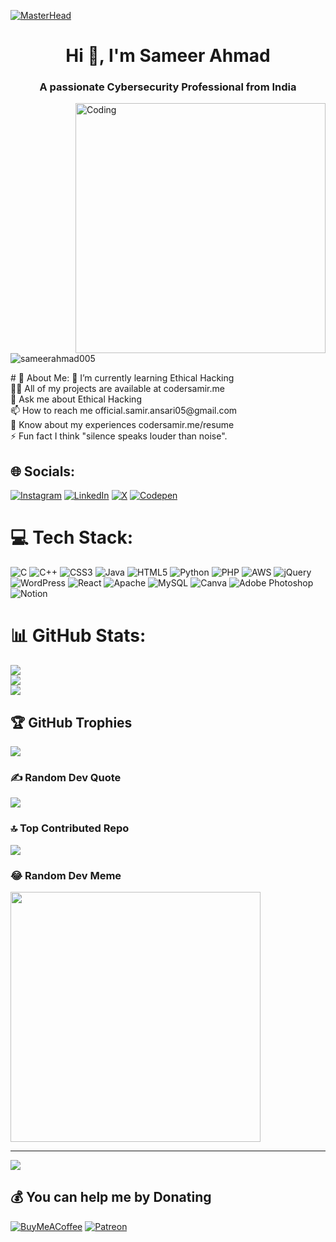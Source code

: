 [![MasterHead](https://cdna.artstation.com/p/assets/images/images/028/102/058/original/pixel-jeff-matrix-s.gif?1593487263)](https://coedrsamir.me)
<h1 align="center">Hi 👋, I'm Sameer Ahmad</h1>
<h3 align="center">A passionate Cybersecurity Professional from India</h3>
<img align="right" alt="Coding" width="400" src="https://miro.medium.com/v2/resize:fit:1360/1*IRGHmiGsa16stedQvIaZfw.gif">
<p align="left"> <img src="https://komarev.com/ghpvc/?username=sameerahmad005&label=Profile%20views&color=0e75b6&style=flat" alt="sameerahmad005" /> </p>
# 💫 About Me:
🌱 I’m currently learning Ethical Hacking<br>👨‍💻 All of my projects are available at codersamir.me<br>💬 Ask me about Ethical Hacking<br>📫 How to reach me official.samir.ansari05@gmail.com<br>📄 Know about my experiences codersamir.me/resume<br>⚡ Fun fact I think "silence speaks louder than noise".


## 🌐 Socials:
[![Instagram](https://img.shields.io/badge/Instagram-%23E4405F.svg?logo=Instagram&logoColor=white)](https://instagram.com/ewwsamir) [![LinkedIn](https://img.shields.io/badge/LinkedIn-%230077B5.svg?logo=linkedin&logoColor=white)](https://linkedin.com/in/sameer-abrar) [![X](https://img.shields.io/badge/X-black.svg?logo=X&logoColor=white)](https://x.com/samiransari005) [![Codepen](https://img.shields.io/badge/Codepen-000000?style=for-the-badge&logo=codepen&logoColor=white)](https://codepen.io/SameerAhmad005) 

# 💻 Tech Stack:
![C](https://img.shields.io/badge/c-%2300599C.svg?style=for-the-badge&logo=c&logoColor=white) ![C++](https://img.shields.io/badge/c++-%2300599C.svg?style=for-the-badge&logo=c%2B%2B&logoColor=white) ![CSS3](https://img.shields.io/badge/css3-%231572B6.svg?style=for-the-badge&logo=css3&logoColor=white) ![Java](https://img.shields.io/badge/java-%23ED8B00.svg?style=for-the-badge&logo=openjdk&logoColor=white) ![HTML5](https://img.shields.io/badge/html5-%23E34F26.svg?style=for-the-badge&logo=html5&logoColor=white) ![Python](https://img.shields.io/badge/python-3670A0?style=for-the-badge&logo=python&logoColor=ffdd54) ![PHP](https://img.shields.io/badge/php-%23777BB4.svg?style=for-the-badge&logo=php&logoColor=white) ![AWS](https://img.shields.io/badge/AWS-%23FF9900.svg?style=for-the-badge&logo=amazon-aws&logoColor=white) ![jQuery](https://img.shields.io/badge/jquery-%230769AD.svg?style=for-the-badge&logo=jquery&logoColor=white) ![WordPress](https://img.shields.io/badge/WordPress-%23117AC9.svg?style=for-the-badge&logo=WordPress&logoColor=white) ![React](https://img.shields.io/badge/react-%2320232a.svg?style=for-the-badge&logo=react&logoColor=%2361DAFB) ![Apache](https://img.shields.io/badge/apache-%23D42029.svg?style=for-the-badge&logo=apache&logoColor=white) ![MySQL](https://img.shields.io/badge/mysql-%2300000f.svg?style=for-the-badge&logo=mysql&logoColor=white) ![Canva](https://img.shields.io/badge/Canva-%2300C4CC.svg?style=for-the-badge&logo=Canva&logoColor=white) ![Adobe Photoshop](https://img.shields.io/badge/adobe%20photoshop-%2331A8FF.svg?style=for-the-badge&logo=adobe%20photoshop&logoColor=white) ![Notion](https://img.shields.io/badge/Notion-%23000000.svg?style=for-the-badge&logo=notion&logoColor=white)
# 📊 GitHub Stats:
![](https://github-readme-stats.vercel.app/api?username=sameerahmad005&theme=dark&hide_border=false&include_all_commits=true&count_private=true)<br/>
![](https://github-readme-streak-stats.herokuapp.com/?user=sameerahmad005&theme=dark&hide_border=false)<br/>
![](https://github-readme-stats.vercel.app/api/top-langs/?username=sameerahmad005&theme=dark&hide_border=false&include_all_commits=true&count_private=true&layout=compact)

## 🏆 GitHub Trophies
![](https://github-profile-trophy.vercel.app/?username=sameerahmad005&theme=radical&no-frame=false&no-bg=true&margin-w=4)

### ✍️ Random Dev Quote
![](https://quotes-github-readme.vercel.app/api?type=horizontal&theme=radical)

### 🔝 Top Contributed Repo
![](https://github-contributor-stats.vercel.app/api?username=sameerahmad005&limit=5&theme=dark&combine_all_yearly_contributions=true)

### 😂 Random Dev Meme
<img src='https://randommeme-five.vercel.app/' style="height: 400px;"/>

---
[![](https://visitcount.itsvg.in/api?id=sameerahmad005&icon=0&color=0)](https://visitcount.itsvg.in)

  ## 💰 You can help me by Donating
  [![BuyMeACoffee](https://img.shields.io/badge/Buy%20Me%20a%20Coffee-ffdd00?style=for-the-badge&logo=buy-me-a-coffee&logoColor=black)](https://buymeacoffee.com/sameerahmad005) [![Patreon](https://img.shields.io/badge/Patreon-F96854?style=for-the-badge&logo=patreon&logoColor=white)](https://patreon.com/SameerAhmad005) 

  
<!-- Proudly created with GPRM ( https://gprm.itsvg.in ) -->
